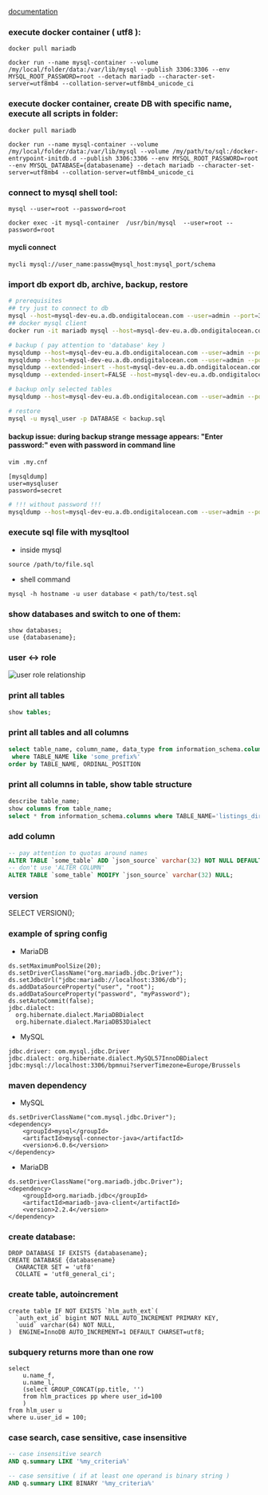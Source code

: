 [documentation](https://mariadb.com/kb/en/)

### execute docker container ( utf8 ):
```
docker pull mariadb

docker run --name mysql-container --volume /my/local/folder/data:/var/lib/mysql --publish 3306:3306 --env MYSQL_ROOT_PASSWORD=root --detach mariadb --character-set-server=utf8mb4 --collation-server=utf8mb4_unicode_ci
```

### execute docker container, create DB with specific name, execute all scripts in folder:
```
docker pull mariadb

docker run --name mysql-container --volume /my/local/folder/data:/var/lib/mysql --volume /my/path/to/sql:/docker-entrypoint-initdb.d --publish 3306:3306 --env MYSQL_ROOT_PASSWORD=root --env MYSQL_DATABASE={databasename} --detach mariadb --character-set-server=utf8mb4 --collation-server=utf8mb4_unicode_ci

```

### connect to mysql shell tool:
```
mysql --user=root --password=root
```
```
docker exec -it mysql-container  /usr/bin/mysql  --user=root --password=root
```

#### mycli connect
```
mycli mysql://user_name:passw@mysql_host:mysql_port/schema
```

### import db export db, archive, backup, restore
```sh
# prerequisites
## try just to connect to db
mysql --host=mysql-dev-eu.a.db.ondigitalocean.com --user=admin --port=3060 --database=masterdb --password=my_passw
## docker mysql client 
docker run -it mariadb mysql --host=mysql-dev-eu.a.db.ondigitalocean.com --user=admin --port=3060 --database=masterdb --password=my_passw

# backup ( pay attention to 'database' key )
mysqldump --host=mysql-dev-eu.a.db.ondigitalocean.com --user=admin --port=3060 --password=my_passw masterdb > backup.sql
mysqldump --host=mysql-dev-eu.a.db.ondigitalocean.com --user=admin --port=3060 --password=my_passw --databases masterdb > backup.sql
mysqldump --extended-insert --host=mysql-dev-eu.a.db.ondigitalocean.com --user=admin --port=3060 --password=my_passw --databases masterdb | sed 's$),($),\n($g' > backup.sql
mysqldump --extended-insert=FALSE --host=mysql-dev-eu.a.db.ondigitalocean.com --user=admin --port=3060 --password=my_passw --databases masterdb > backup.sql

# backup only selected tables 
mysqldump --host=mysql-dev-eu.a.db.ondigitalocean.com --user=admin --port=3060 --password=my_passw masterdb table_1 table_2 > backup.sql

# restore
mysql -u mysql_user -p DATABASE < backup.sql
```

#### backup issue: during backup strange message appears: "Enter password:" even with password in command line
```sh
vim .my.cnf
```
```properties
[mysqldump]
user=mysqluser
password=secret
```
```sh
# !!! without password !!!
mysqldump --host=mysql-dev-eu.a.db.ondigitalocean.com --user=admin --port=3060 masterdb table_1 table_2 > backup.sql
```

### execute sql file with mysqltool
* inside mysql 
```
source /path/to/file.sql
```
* shell command
```
mysql -h hostname -u user database < path/to/test.sql
```

### show databases and switch to one of them:
```
show databases;
use {databasename};
```

### user <-> role
![user role relationship](https://i.postimg.cc/bv0dRDrg/mysql-user-role.png)

### print all tables
```sql
show tables;
```

### print all tables and all columns
```sql
select table_name, column_name, data_type from information_schema.columns
 where TABLE_NAME like 'some_prefix%'
order by TABLE_NAME, ORDINAL_POSITION
```

### print all columns in table, show table structure
```sql
describe table_name;
show columns from table_name;
select * from information_schema.columns where TABLE_NAME='listings_dir' and COLUMN_NAME like '%PRODUCT%';
```

### add column 
```sql
-- pay attention to quotas around names
ALTER TABLE `some_table` ADD `json_source` varchar(32) NOT NULL DEFAULT '';
-- don't use 'ALTER COLUMN'
ALTER TABLE `some_table` MODIFY `json_source` varchar(32) NULL;
```


### version
SELECT VERSION();

### example of spring config
* MariaDB
```
ds.setMaximumPoolSize(20);
ds.setDriverClassName("org.mariadb.jdbc.Driver");
ds.setJdbcUrl("jdbc:mariadb://localhost:3306/db");
ds.addDataSourceProperty("user", "root");
ds.addDataSourceProperty("password", "myPassword");
ds.setAutoCommit(false);
jdbc.dialect:
  org.hibernate.dialect.MariaDBDialect
  org.hibernate.dialect.MariaDB53Dialect
```

* MySQL
```
jdbc.driver: com.mysql.jdbc.Driver
jdbc.dialect: org.hibernate.dialect.MySQL57InnoDBDialect
jdbc:mysql://localhost:3306/bpmnui?serverTimezone=Europe/Brussels
```

### maven dependency
* MySQL
```
ds.setDriverClassName("com.mysql.jdbc.Driver");
<dependency>
    <groupId>mysql</groupId>
    <artifactId>mysql-connector-java</artifactId>
    <version>6.0.6</version>
</dependency>
```

* MariaDB
```
ds.setDriverClassName("org.mariadb.jdbc.Driver");
<dependency>
    <groupId>org.mariadb.jdbc</groupId>
    <artifactId>mariadb-java-client</artifactId>
    <version>2.2.4</version>
</dependency>
```

### create database:
```
DROP DATABASE IF EXISTS {databasename};
CREATE DATABASE {databasename}
  CHARACTER SET = 'utf8'
  COLLATE = 'utf8_general_ci';
```

### create table, autoincrement
```
create table IF NOT EXISTS `hlm_auth_ext`(
  `auth_ext_id` bigint NOT NULL AUTO_INCREMENT PRIMARY KEY,
  `uuid` varchar(64) NOT NULL,
)  ENGINE=InnoDB AUTO_INCREMENT=1 DEFAULT CHARSET=utf8;

```

### subquery returns more than one row
```
select 
    u.name_f, 
    u.name_l, 
    (select GROUP_CONCAT(pp.title, '')
    from hlm_practices pp where user_id=100
    )
from hlm_user u 
where u.user_id = 100;
```

### case search, case sensitive, case insensitive
```sql
-- case insensitive search
AND q.summary LIKE '%my_criteria%'

-- case sensitive ( if at least one operand is binary string )
AND q.summary LIKE BINARY '%my_criteria%'
```

